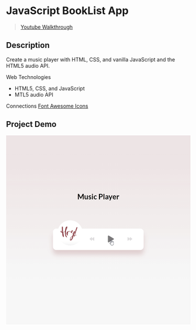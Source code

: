 # **JavaScript BookList App**
> [Youtube Walkthrough](https://www.youtube.com/watch?v=QTHRWGn_sJw&list=WL&index=2&t=111s)

## **Description**
Create a music player with HTML, CSS, and vanilla JavaScript and the HTML5 audio API.

Web Technologies
- HTML5, CSS, and JavaScript
- MTL5 audio API

Connections
[Font Awesome Icons](https://fontawesome.com/)

## **Project Demo**
!["Gif of music player"](./img/demo-music-layer.gif)